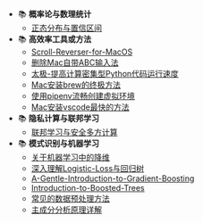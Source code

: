  - :books: **概率论与数理统计**
   - [正态分布与置信区间](post/概率论与数理统计/正态分布与置信区间.md)
 - :books: **高效率工具或方法**
   - [Scroll-Reverser-for-MacOS](post/高效率工具或方法/Scroll-Reverser-for-MacOS.md)
   - [删除Mac自带ABC输入法](post/高效率工具或方法/删除Mac自带ABC输入法.md)
   - [太极-提高计算密集型Python代码运行速度](post/高效率工具或方法/太极-提高计算密集型Python代码运行速度.md)
   - [Mac安装brew的终极方法](post/高效率工具或方法/Mac安装brew的终极方法.md)
   - [使用pipenv流畅创建虚拟环境](post/高效率工具或方法/使用pipenv流畅创建虚拟环境.md)
   - [Mac安装vscode最快的方法](post/高效率工具或方法/Mac安装vscode最快的方法.md)
 - :books: **隐私计算与联邦学习**
   - [联邦学习与安全多方计算](post/隐私计算与联邦学习/联邦学习与安全多方计算.md)
 - :books: **模式识别与机器学习**
   - [关于机器学习中的降维](post/模式识别与机器学习/关于机器学习中的降维.md)
   - [深入理解Logistic-Loss与回归树](post/模式识别与机器学习/深入理解Logistic-Loss与回归树.md)
   - [A-Gentle-Introduction-to-Gradient-Boosting](post/模式识别与机器学习/A-Gentle-Introduction-to-Gradient-Boosting.md)
   - [Introduction-to-Boosted-Trees](post/模式识别与机器学习/Introduction-to-Boosted-Trees.md)
   - [常见的数据预处理方法](post/模式识别与机器学习/常见的数据预处理方法.md)
   - [主成分分析原理详解](post/模式识别与机器学习/主成分分析原理详解.md)
